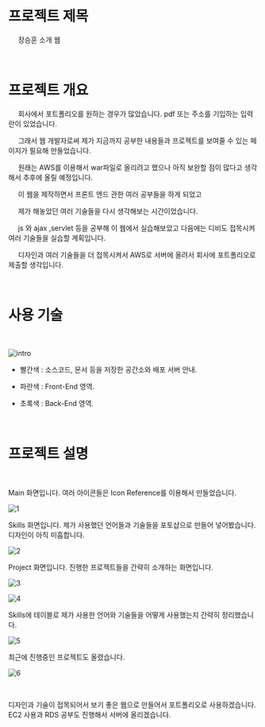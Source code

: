 
 # 프로젝트 제목 

  &nbsp;&nbsp; &nbsp;  장승훈 소개 웹 
  
  <br/>
  
 # 프로젝트 개요
   <p>
   &nbsp;&nbsp; &nbsp;  회사에서 포트폴리오를 원하는 경우가 많았습니다. pdf 또는 주소를 기입하는 입력란이 있었습니다. </p>
   <p> &nbsp;&nbsp; &nbsp;  그래서 웹 개발자로써 제가 지금까지 공부한 내용들과 프로젝트를 보여줄 수 있는 페이지가 필요해 만들었습니다. </p>
   <p> &nbsp;&nbsp; &nbsp;  원래는 AWS를 이용해서 war파일로 올리려고 했으나 아직 보완할 점이 많다고 생각해서 추후에 올릴 예정입니다. </p>
   <p> &nbsp;&nbsp; &nbsp;  이 웹을 제작하면서 프론트 엔드 관한 여러 공부들을 하게 되었고 </p>
      <p> &nbsp;&nbsp; &nbsp;  제가 해놓았던 여러 기술들을 다시 생각해보는 시간이었습니다. </p>
   <p> &nbsp;&nbsp; &nbsp;  js 와 ajax ,servlet 등을 공부해 이 웹에서 실습해보았고 다음에는 디비도 접목시켜 여러 기술들을 실습할 계획입니다.  </p>
   <p> &nbsp;&nbsp; &nbsp;  디자인과 여러 기술들을 더 접목시켜서 AWS로 서버에 올려서 회사에 포트폴리오로 제출할 생각입니다.  </p>
   
   
   
  <br/>
  
 # 사용 기술
 
 <br/>
 
![intro](https://user-images.githubusercontent.com/24237454/41399670-e033b0dc-6ff5-11e8-9020-08f9639c09b5.PNG)


- 빨간색 : 소스코드, 문서 등을 저장한 공간소와 배포 서버 안내.
- 파란색 : Front-End 영역.
- 초록색 : Back-End 영역.
 
  <br/>
 
 # 프로젝트 설명
 
 <br/>
 <p>
 Main 화면입니다. 여러 아이콘들은 Icon Reference를 이용해서 만들었습니다.  </p>
 
![1](https://user-images.githubusercontent.com/24237454/41344290-b095a7fa-6f3b-11e8-8b36-1a6ea3b553c2.PNG)

 <p>
Skills 화면입니다. 제가 사용했던 언어들과 기술들을 포토샵으로 만들어 넣어봤습니다. 디자인이 아직 미흡합니다. </p>
 
![2](https://user-images.githubusercontent.com/24237454/41344391-f7dc537a-6f3b-11e8-8fdb-56368a68ed2b.PNG)


<p>
Project 화면입니다. 진행한 프로젝트들을 간략히 소개하는 화면입니다. </p>
 
![3](https://user-images.githubusercontent.com/24237454/41344478-364bf78c-6f3c-11e8-8a15-528fb8efe76c.PNG)

<p>
</p>
 
![4](https://user-images.githubusercontent.com/24237454/41344568-6429b20c-6f3c-11e8-9be2-51517ab4bdd6.PNG)

 <p>
Skills에 테이블로 제가 사용한 언어와 기술들을 어떻게 사용했는지 간략히 정리했습니다.  </p>
 
![5](https://user-images.githubusercontent.com/24237454/41344677-a612b52e-6f3c-11e8-95d2-c674b9f4ab07.PNG)

 <p>
 최근에 진행중인 프로젝트도 올렸습니다.  </p>
 
![6](https://user-images.githubusercontent.com/24237454/41344729-cf92b41c-6f3c-11e8-9090-efe9135ba841.PNG)


 <br/>
 <p> 디자인과 기술이 접목되어서 보기 좋은 웹으로 만들어서 포트폴리오로 사용하겠습니다.
<BR/>  EC2 사용과 RDS 공부도 진행해서 서버에 올리겠습니다. 
 </p>
